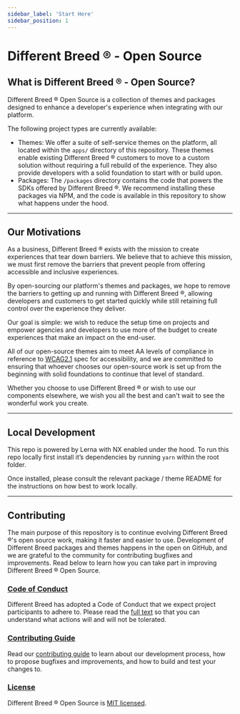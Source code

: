 ```yaml
---
sidebar_label: 'Start Here'
sidebar_position: 1
---
```


# Different Breed ® - Open Source

## What is Different Breed ® - Open Source?

Different Breed ® Open Source is a collection of themes and packages designed to enhance a developer's experience when integrating with our platform.

The following project types are currently available:

- Themes: We offer a suite of self-service themes on the platform, all located within the `apps/` directory of this repository. These themes enable existing Different Breed ® customers to move to a custom solution without requiring a full rebuild of the experience. They also provide developers with a solid foundation to start with or build upon.
- Packages: The `/packages` directory contains the code that powers the SDKs offered by Different Breed ®. We recommend installing these packages via NPM, and the code is available in this repository to show what happens under the hood.

---

## Our Motivations

As a business, Different Breed ® exists with the mission to create experiences that tear down barriers. We believe that to achieve this mission, we must first remove the barriers that prevent people from offering accessible and inclusive experiences.

By open-sourcing our platform's themes and packages, we hope to remove the barriers to getting up and running with Different Breed ®, allowing developers and customers to get started quickly while still retaining full control over the experience they deliver.

Our goal is simple: we wish to reduce the setup time on projects and empower agencies and developers to use more of the budget to create experiences that make an impact on the end-user.

All of our open-source themes aim to meet AA levels of compliance in reference to [WCAG2.1](https://www.w3.org/TR/WCAG21/) spec for accessibility, and we are committed to ensuring that whoever chooses our open-source work is set up from the beginning with solid foundations to continue that level of standard.

Whether you choose to use Different Breed ® or wish to use our components elsewhere, we wish you all the best and can't wait to see the wonderful work you create.

---

## Local Development

This repo is powered by Lerna with NX enabled under the hood. To run this repo locally first install it’s dependencies by running `yarn` within the root folder.

Once installed, please consult the relevant package / theme README for the instructions on how best to work locally.

---

## Contributing

The main purpose of this repository is to continue evolving Different Breed ®'s open source work, making it faster and easier to use. Development of Different Breed packages and themes happens in the open on GitHub, and we are grateful to the community for contributing bugfixes and improvements. Read below to learn how you can take part in improving Different Breed ® Open Source.

### [Code of Conduct](/docs/contribute/code-of-conduct)

Different Breed has adopted a Code of Conduct that we expect project participants to adhere to. Please read the [full text](/docs/contribute/code-of-conduct) so that you can understand what actions will and will not be tolerated.

### [Contributing Guide](/docs/contribute/contributing)

Read our [contributing guide](/docs/contribute/contributing) to learn about our development process, how to propose bugfixes and improvements, and how to build and test your changes to.

### [License](https://github.com/waoadb/open-source/blob/production/LICENSE)

Different Breed ® Open Source is [MIT licensed](https://github.com/waoadb/open-source/blob/production/LICENSE).
